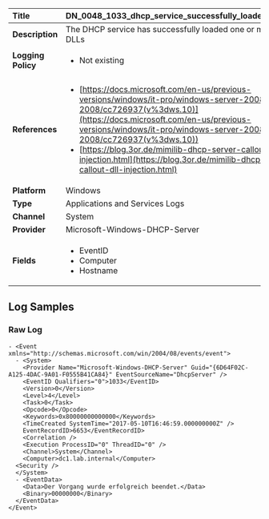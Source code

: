| Title              | DN_0048_1033_dhcp_service_successfully_loaded_callout_dlls       |
|:-------------------|:------------------|
| **Description**    | The DHCP service has successfully loaded one or more callout DLLs |
| **Logging Policy** | <ul><li> Not existing </li></ul> |
| **References**     | <ul><li>[https://docs.microsoft.com/en-us/previous-versions/windows/it-pro/windows-server-2008-R2-and-2008/cc726937(v%3dws.10)](https://docs.microsoft.com/en-us/previous-versions/windows/it-pro/windows-server-2008-R2-and-2008/cc726937(v%3dws.10))</li><li>[https://blog.3or.de/mimilib-dhcp-server-callout-dll-injection.html](https://blog.3or.de/mimilib-dhcp-server-callout-dll-injection.html)</li></ul> |
| **Platform**       | Windows    |
| **Type**           | Applications and Services Logs        |
| **Channel**        | System     |
| **Provider**       | Microsoft-Windows-DHCP-Server    |
| **Fields**         | <ul><li>EventID</li><li>Computer</li><li>Hostname</li></ul> |


## Log Samples

### Raw Log

```
- <Event xmlns="http://schemas.microsoft.com/win/2004/08/events/event">
  - <System>
    <Provider Name="Microsoft-Windows-DHCP-Server" Guid="{6D64F02C-A125-4DAC-9A01-F0555B41CA84}" EventSourceName="DhcpServer" />
    <EventID Qualifiers="0">1033</EventID>
    <Version>0</Version>
    <Level>4</Level>
    <Task>0</Task>
    <Opcode>0</Opcode>
    <Keywords>0x80000000000000</Keywords>
    <TimeCreated SystemTime="2017-05-10T16:46:59.000000000Z" />
    EventRecordID>6653</EventRecordID>
    <Correlation />
    <Execution ProcessID="0" ThreadID="0" />
    <Channel>System</Channel>
    <Computer>dc1.lab.internal</Computer>
  <Security />
  </System>
  - <EventData>
    <Data>Der Vorgang wurde erfolgreich beendet.</Data>
    <Binary>00000000</Binary>
  </EventData>
</Event>

```




